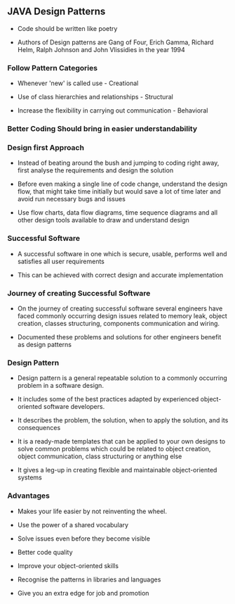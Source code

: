 ## JAVA Design Patterns

- Code should be written like poetry

- Authors of Design patterns are Gang of Four, Erich Gamma, Richard Helm, Ralph Johnson 
and John Vlissidies in the year 1994

### Follow Pattern Categories

- Whenever 'new' is called use - Creational

- Use of class hierarchies and relationships - Structural

- Increase the flexibility in carrying out communication - Behavioral

### Better Coding Should bring in easier understandability

### Design first Approach

- Instead of beating around the bush and jumping to coding right away, first analyse the requirements and design the 
solution

- Before even making a single line of code change, understand the design flow, that might take time
initially but would save a lot of time later and avoid run necessary bugs and issues

- Use flow charts, data flow diagrams, time sequence diagrams and all other design tools available to
draw and understand design
  
### Successful Software

- A successful software in one which is secure, usable, performs well and satisfies all user requirements

- This can be achieved with correct design and accurate implementation

### Journey of creating Successful Software

- On the journey of creating successful software several engineers have faced commonly occurring design issues 
related to memory leak, object creation, classes structuring, components communication and wiring.
  
- Documented these problems and solutions for other engineers benefit as design patterns

### Design Pattern

- Design pattern is a general repeatable solution to a commonly occurring problem in a software design.

- It includes some of the best practices adapted by experienced object-oriented software developers.

- It describes the problem, the solution, when to apply the solution, and its consequences

- It is a ready-made templates that can be applied to your own designs to solve common problems which
could be related to object creation, object communication, class structuring or anything else
  
- It gives a leg-up in creating flexible and maintainable object-oriented systems

### Advantages

- Makes your life easier by not reinventing the wheel.

- Use the power of a shared vocabulary

- Solve issues even before they become visible

- Better code quality

- Improve your object-oriented skills

- Recognise the patterns in libraries and languages

- Give you an extra edge for job and promotion






  
